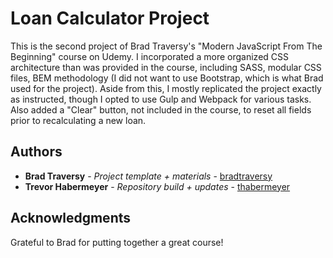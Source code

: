 # Loan Calculator Project

This is the second project of Brad Traversy's "Modern JavaScript From The Beginning" course on Udemy. I incorporated a more organized CSS architecture than was provided in the course, including SASS, modular CSS files, BEM methodology (I did not want to use Bootstrap, which is what Brad used for the project). Aside from this, I mostly replicated the project exactly as instructed, though I opted to use Gulp and Webpack for various tasks. Also added a "Clear" button, not included in the course, to reset all fields prior to recalculating a new loan.

## Authors

* **Brad Traversy** - *Project template + materials* - [bradtraversy](https://github.com/bradtraversy)
* **Trevor Habermeyer** - *Repository build + updates* - [thabermeyer](https://github.com/thabermeyer)

## Acknowledgments

Grateful to Brad for putting together a great course!

